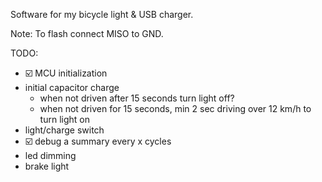 Software for my bicycle light & USB charger.

Note:
To flash connect MISO to GND.

TODO:
* :ballot_box_with_check: MCU initialization
* initial capacitor charge
    * when not driven after 15 seconds turn light off?
    * when not driven for 15 seconds, min 2 sec driving over 12 km/h to turn light on
* light/charge switch
* :ballot_box_with_check: debug a summary every x cycles
* led dimming
* brake light

